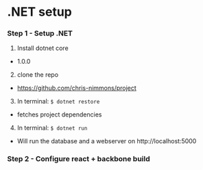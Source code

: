 # .NET setup

### Step 1 - Setup .NET
1. Install dotnet core
  + 1.0.0 
2. clone the repo
  + https://github.com/chris-nimmons/project
3. In terminal: `$ dotnet restore`
  + fetches project dependencies
4. In terminal: `$ dotnet run`
  + Will run the database and a webserver on http://localhost:5000

### Step 2 - Configure react + backbone build
